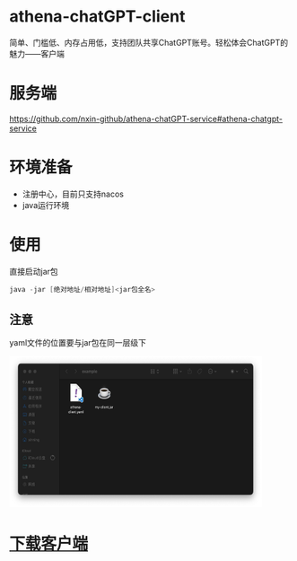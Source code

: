 # athena-chatGPT-client
简单、门槛低、内存占用低，支持团队共享ChatGPT账号。轻松体会ChatGPT的魅力——客户端
# 服务端
https://github.com/nxin-github/athena-chatGPT-service#athena-chatgpt-service
# 环境准备
- 注册中心，目前只支持nacos
- java运行环境
# 使用
直接启动jar包
``` java
java -jar [绝对地址/相对地址]<jar包全名>
```
## 注意
yaml文件的位置要与jar包在同一层级下
<p>
  <img alt="jar包与yaml文件相对位置" src="https://github.com/nxin-github/athena-chatGPT-client/blob/main/example.jpg?raw=true" width="450px" height="270px">
</p>

# [下载客户端](https://github.com/nxin-github/athena-chatGPT-client/blob/main/example.zip?raw=true)
